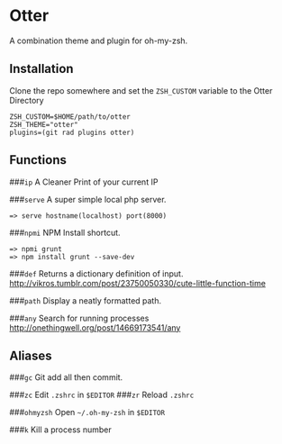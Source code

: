 Otter
=====

A combination theme and plugin for oh-my-zsh.


Installation
------------

Clone the repo somewhere and set the `ZSH_CUSTOM` variable to the Otter Directory

    ZSH_CUSTOM=$HOME/path/to/otter
    ZSH_THEME="otter"
    plugins=(git rad plugins otter)


Functions
---------

###`ip`
A Cleaner Print of your current IP


###`serve`
A super simple local php server. 

    => serve hostname(localhost) port(8000)

###`npmi`
NPM Install shortcut.
    
    => npmi grunt
    => npm install grunt --save-dev

###`def`
Returns a dictionary definition of input.  
http://vikros.tumblr.com/post/23750050330/cute-little-function-time

###`path`
Display a neatly formatted path.

###`any`
Search for running processes
http://onethingwell.org/post/14669173541/any


Aliases
---------

###`gc`
Git add all then commit.

###`zc`
Edit `.zshrc` in `$EDITOR`
###`zr`
Reload `.zshrc`

###`ohmyzsh`
Open `~/.oh-my-zsh` in `$EDITOR`

###`k`
Kill a process number

